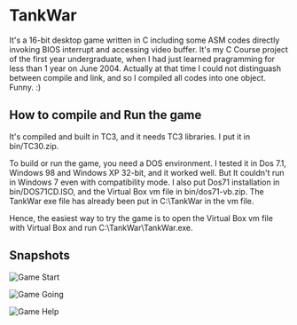 # TankWar

It's a 16-bit desktop game written in C including some ASM codes directly invoking BIOS interrupt and accessing video buffer. It's my C Course project of the first year undergraduate, when I had just learned pragramming for less than 1 year on June 2004. Actually at that time I could not distinguash between compile and link, and so I compiled all codes into one object. Funny. :)

## How to compile and Run the game

It's compiled and built in TC3, and it needs TC3 libraries. I put it in bin/TC30.zip. 

To build or run the game, you need a DOS environment. I tested it in Dos 7.1, Windows 98 and Windows XP 32-bit, and it worked well. But It couldn't run in Windows 7 even with compatibility mode. I also put Dos71 installation in bin/DOS71CD.ISO, and the Virtual Box vm file in bin/dos71-vb.zip. The TankWar exe file has already been put in C:\TankWar in the vm file.

Hence, the easiest way to try the game is to open the Virtual Box vm file with Virtual Box and run C:\TankWar\TankWar.exe.

## Snapshots

![Game Start][img_start]
  
![Game Going][img_game]
  
![Game Help][img_help]

[img_start]: https://raw.github.com/landys/TankWar/master/docs/snapshots/start.png "Game Start"
[img_game]: https://raw.github.com/landys/TankWar/master/docs/snapshots/game.png "Game Going"
[img_help]: https://raw.github.com/landys/TankWar/master/docs/snapshots/help.png "Game Help"
